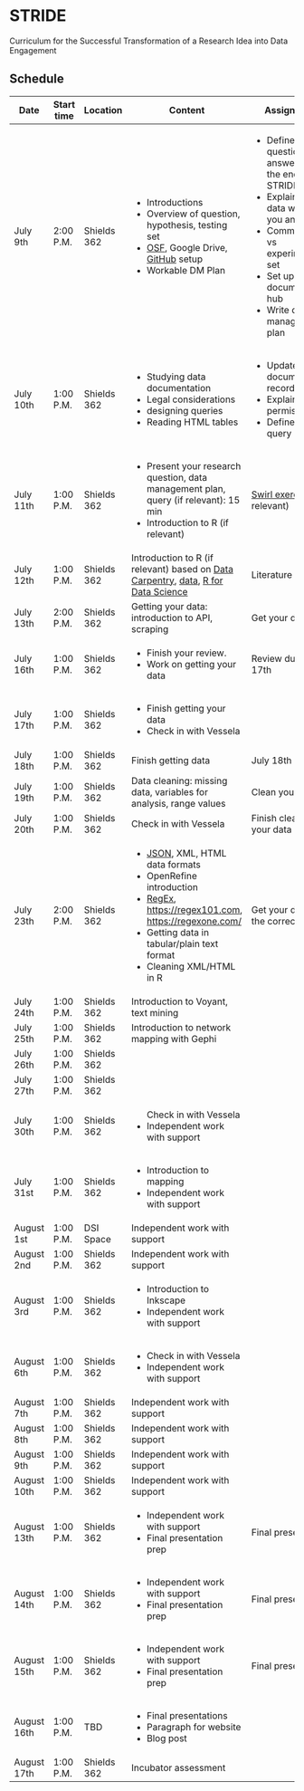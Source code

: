 # STRIDE
Curriculum for the Successful Transformation of a Research Idea into Data Engagement

## Schedule

|Date|Start time|Location|Content|Assignment|Assignment due|
|--- |---       |---     |---    |---       |---           |
|July 9th|2:00 P.M.|Shields 362| <ul><li>Introductions</li> <li>Overview of question, hypothesis, testing set</li> <li>[OSF](https://osf.io/7xsk2/), Google Drive, [GitHub](https://github.com/Vensberg/STRIDE_template) setup</li> <li>Workable DM Plan</li></ul>| <ul><li>Define question to be answered by the end of STRIDE</li><li>Explain how data will help you answer it</li><li>Commit to test vs experimental set</li><li>Set up your documentation hub</li><li>Write data management plan</li></ul>|July 11th|
|July 10th|1:00 P.M.|Shields 362|<ul><li>Studying data documentation</li><li>Legal considerations</li><li>designing queries</li><li>Reading HTML tables</li></ul>|<ul><li>Update documentation record</li><li>Explain permissions</li><li>Define your query</li></ul>|July 11th|
|July 11th|1:00 P.M.|Shields 362|<ul><li>Present your research question, data management plan, query (if relevant): 15 min</li><li>Introduction to R (if relevant)</li></ul>|[Swirl exercises](https://swirlstats.com/students.html) (if relevant)| July 12th|
|July 12th|1:00 P.M.|Shields 362|Introduction to R (if relevant) based on [Data Carpentry](https://datacarpentry.org/r-socialsci/02-starting-with-data/index.html), [data](http://swcarpentry.github.io/r-novice-inflammation/11-supp-read-write-csv/index.html), [R for Data Science](http://r4ds.had.co.nz/lists.html)|Literature review|July 17th|
|July 13th|2:00 P.M.|Shields 362|Getting your data: introduction to API, scraping|Get your data|July 17th|
|July 16th|1:00 P.M.|Shields 362|<ul><li>Finish your review.</li><li>Work on getting your data</li></ul>|Review due July 17th|
|July 17th|1:00 P.M.|Shields 362|<ul><li>Finish getting your data</li><li>Check in with Vessela</li></ul>||
|July 18th|1:00 P.M.|Shields 362|Finish getting data|July 18th|
|July 19th|1:00 P.M.|Shields 362|Data cleaning: missing data, variables for analysis, range values|Clean your data|July 20th|
|July 20th|1:00 P.M.|Shields 362|Check in with Vessela|Finish cleaning your data|July 20th|
|July 23th|2:00 P.M.|Shields 362|<ul><li>[JSON](https://www.json.org/), XML, HTML data formats</li><li>OpenRefine introduction</li><li>[RegEx](http://www.cbs.dtu.dk/courses/27610/regular-expressions-cheat-sheet-v2.pdf), https://regex101.com, https://regexone.com/</li><li>Getting data in tabular/plain text format</li><li>Cleaning XML/HTML in R</li></ul>|Get your data into the correct format||
|July 24th|1:00 P.M.|Shields 362|Introduction to Voyant, text mining|||
|July 25th|1:00 P.M.|Shields 362|Introduction to network mapping with Gephi|||
|July 26th|1:00 P.M.|Shields 362||||
|July 27th|1:00 P.M.|Shields 362||||
|July 30th|1:00 P.M.|Shields 362|<ul>Check in with Vessela</li><li>Independent work with support</li><ul>|||
|July 31st|1:00 P.M.|Shields 362|<ul><li>Introduction to mapping</li><li>Independent work with support</li></ul>|||
|August 1st|1:00 P.M.|DSI Space|Independent work with support|||
  |August 2nd|1:00 P.M.|Shields 362|Independent work with support|||
|August 3rd|1:00 P.M.|Shields 362|<ul><li>Introduction to Inkscape</li><li>Independent work with support</li><ul>|||
|August 6th|1:00 P.M.|Shields 362|<ul><li>Check in with Vessela</li><li>Independent work with support</li><ul>|||
|August 7th|1:00 P.M.|Shields 362|Independent work with support|||
|August 8th|1:00 P.M.|Shields 362|Independent work with support|||
|August 9th|1:00 P.M.|Shields 362|Independent work with support|||
|August 10th|1:00 P.M.|Shields 362|Independent work with support|||
|August 13th|1:00 P.M.|Shields 362|<ul><li>Independent work with support</li><li>Final presentation prep</li><ul>|Final presentation|August 16|
|August 14th|1:00 P.M.|Shields 362|<ul><li>Independent work with support</li><li>Final presentation prep</li><ul>|Final presentation|August 16|
|August 15th|1:00 P.M.|Shields 362|<ul><li>Independent work with support</li><li>Final presentation prep</li><ul>|Final presentation|August 16|
|August 16th|1:00 P.M.|TBD|<ul><li>Final presentations</li><li>Paragraph for website</li><li>Blog post</li><ul>|||
|August 17th|1:00 P.M.|Shields 362|Incubator assessment|||
